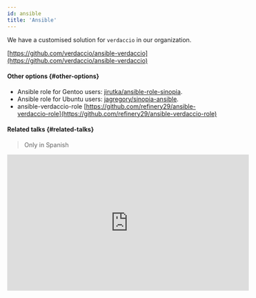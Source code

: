 ```yaml
---
id: ansible
title: 'Ansible'
---
```


We have a customised solution for `verdaccio` in our organization.

[https://github.com/verdaccio/ansible-verdaccio](https://github.com/verdaccio/ansible-verdaccio)

#### Other options {#other-options}

- Ansible role for Gentoo users: [jirutka/ansible-role-sinopia](https://github.com/jirutka/ansible-role-sinopia).
- Ansible role for Ubuntu users: [jagregory/sinopia-ansible](https://github.com/jagregory/sinopia-ansible).
- ansible-verdaccio-role [https://github.com/refinery29/ansible-verdaccio-role](https://github.com/refinery29/ansible-verdaccio-role)

#### Related talks {#related-talks}

> Only in Spanish

<iframe width="560" height="315" src="https://www.youtube.com/embed/EWAxCgZQMAY?enablejsapi=1" frameborder="0" allow="accelerometer; autoplay; encrypted-media; gyroscope; picture-in-picture" allowfullscreen></iframe>
